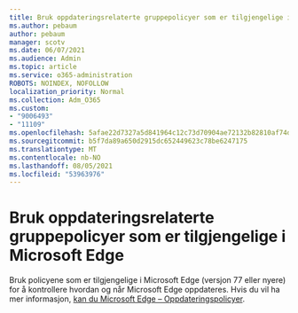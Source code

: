 ```yaml
---
title: Bruk oppdateringsrelaterte gruppepolicyer som er tilgjengelige i Microsoft Edge
ms.author: pebaum
author: pebaum
manager: scotv
ms.date: 06/07/2021
ms.audience: Admin
ms.topic: article
ms.service: o365-administration
ROBOTS: NOINDEX, NOFOLLOW
localization_priority: Normal
ms.collection: Adm_O365
ms.custom:
- "9006493"
- "11109"
ms.openlocfilehash: 5afae22d7327a5d841964c12c73d70904ae72132b82810af74d32fc15ef30d6f
ms.sourcegitcommit: b5f7da89a650d2915dc652449623c78be6247175
ms.translationtype: MT
ms.contentlocale: nb-NO
ms.lasthandoff: 08/05/2021
ms.locfileid: "53963976"
---
```

# <a name="use-update-related-group-policies-available-in-microsoft-edge"></a>Bruk oppdateringsrelaterte gruppepolicyer som er tilgjengelige i Microsoft Edge

Bruk policyene som er tilgjengelige i Microsoft Edge (versjon 77 eller nyere) for å kontrollere hvordan og når Microsoft Edge oppdateres. Hvis du vil ha mer informasjon, [kan du Microsoft Edge – Oppdateringspolicyer](/DeployEdge/microsoft-edge-update-policies#available-policies).